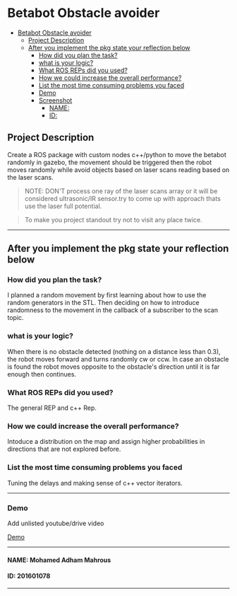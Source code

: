 # Betabot Obstacle avoider

- [Betabot Obstacle avoider](#betabot-obstacle-avoider)
  - [Project Description](#project-description)
  - [After you implement the pkg state your reflection below](#after-you-implement-the-pkg-state-your-reflection-below)
    - [How did you plan the task?](#how-did-you-plan-the-task)
    - [what is your logic?](#what-is-your-logic)
    - [What ROS REPs did you used?](#what-ros-reps-did-you-used)
    - [How we could increase the overall performance?](#how-we-could-increase-the-overall-performance)
    - [List the most time consuming problems you faced](#list-the-most-time-consuming-problems-you-faced)
    - [Demo](#demo)
    - [Screenshot](#screenshot)
      - [NAME:](#name)
      - [ID:](#id)

## Project Description 

Create a ROS package with custom nodes c++/python to move the
betabot randomly in gazebo, the movement should be triggered then the robot
moves randomly while avoid objects based on laser scans reading based on the laser
scans.


>NOTE: DON'T process one ray of the laser scans array or it will be considered ultrasonic/IR sensor.try to come up with approach thats use the laser full potential. 

>To make you project standout try not to visit any place twice.

---

## After you implement the pkg state your reflection below

### How did you plan the task?

I planned a random movement by first learning about how to use the random generators in the STL. Then deciding on how to introduce randomness to the movement in the callback of a subscriber to the scan topic.
### what is your logic?
When there is no obstacle detected (nothing on a distance less than 0.3), the robot moves forward and turns randomly cw or ccw. In case an obstacle is found the robot moves opposite to the obstacle's direction until it is far enough then continues. 
### What ROS REPs did you used?
The general REP and c++ Rep.

### How we could increase the overall performance?

Intoduce a distribution on the map and assign higher probabilities in directions that are not explored before.

### List the most time consuming problems you faced

Tuning the delays and making sense of c++ vector iterators. 

---

### Demo
Add unlisted youtube/drive video

[Demo](https://youtu.be/zcYE-ajUVS8)

<!-- ### Screenshot

[image](yourscreenshot) -->

---

#### NAME: Mohamed Adham Mahrous
#### ID: 201601078

---
